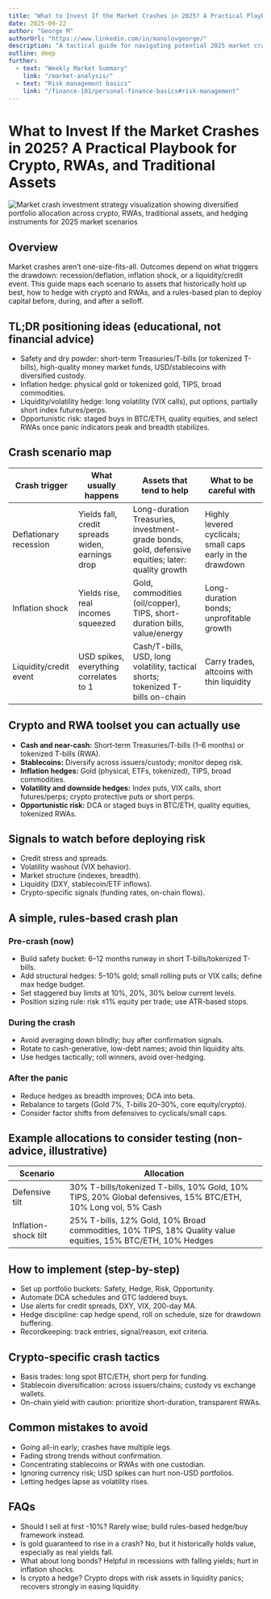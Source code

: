 ```yaml
---
title: "What to Invest If the Market Crashes in 2025? A Practical Playbook for Crypto, RWAs, and Traditional Assets"
date: 2025-09-22
author: "George M"
authorUrl: "https://www.linkedin.com/in/manolovgeorge/"
description: "A tactical guide for navigating potential 2025 market crashes with tailored asset strategies, hedging approaches, and rules-based capital deployment across crypto, traditional markets, and real-world assets (RWAs)."
outline: deep
further:
  - text: "Weekly Market Summary"
    link: "/market-analysis/"
  - text: "Risk management basics"
    link: "/finance-101/personal-finance-basics#risk-management"
---
```


# What to Invest If the Market Crashes in 2025? A Practical Playbook for Crypto, RWAs, and Traditional Assets

![Market crash investment strategy visualization showing diversified portfolio allocation across crypto, RWAs, traditional assets, and hedging instruments for 2025 market scenarios](/img/market-crash-2025-investment-playbook-crypto-rwas.png)

## Overview
Market crashes aren’t one-size-fits-all. Outcomes depend on what triggers the drawdown: recession/deflation, inflation shock, or a liquidity/credit event. This guide maps each scenario to assets that historically hold up best, how to hedge with crypto and RWAs, and a rules-based plan to deploy capital before, during, and after a selloff.

## TL;DR positioning ideas (educational, not financial advice)
- Safety and dry powder: short-term Treasuries/T-bills (or tokenized T-bills), high-quality money market funds, USD/stablecoins with diversified custody.
- Inflation hedge: physical gold or tokenized gold, TIPS, broad commodities.
- Liquidity/volatility hedge: long volatility (VIX calls), put options, partially short index futures/perps.
- Opportunistic risk: staged buys in BTC/ETH, quality equities, and select RWAs once panic indicators peak and breadth stabilizes.

## Crash scenario map

| Crash trigger             | What usually happens              | Assets that tend to help                              | What to be careful with                  |
|---------------------------|---------------------------------|-----------------------------------------------------|------------------------------------------|
| Deflationary recession     | Yields fall, credit spreads widen, earnings drop | Long-duration Treasuries, investment-grade bonds, gold, defensive equities; later: quality growth | Highly levered cyclicals; small caps early in the drawdown |
| Inflation shock           | Yields rise, real incomes squeezed | Gold, commodities (oil/copper), TIPS, short-duration bills, value/energy | Long-duration bonds; unprofitable growth |
| Liquidity/credit event    | USD spikes, everything correlates to 1 | Cash/T-bills, USD, long volatility, tactical shorts; tokenized T-bills on-chain | Carry trades, altcoins with thin liquidity |

## Crypto and RWA toolset you can actually use
- **Cash and near-cash:** Short-term Treasuries/T-bills (1–6 months) or tokenized T-bills (RWA).
- **Stablecoins:** Diversify across issuers/custody; monitor depeg risk.
- **Inflation hedges:** Gold (physical, ETFs, tokenized), TIPS, broad commodities.
- **Volatility and downside hedges:** Index puts, VIX calls, short futures/perps; crypto protective puts or short perps.
- **Opportunistic risk:** DCA or staged buys in BTC/ETH, quality equities, tokenized RWAs.

## Signals to watch before deploying risk
- Credit stress and spreads.
- Volatility washout (VIX behavior).
- Market structure (indexes, breadth).
- Liquidity (DXY, stablecoin/ETF inflows).
- Crypto-specific signals (funding rates, on-chain flows).

## A simple, rules-based crash plan

### Pre-crash (now)
- Build safety bucket: 6–12 months runway in short T-bills/tokenized T-bills.
- Add structural hedges: 5–10% gold; small rolling puts or VIX calls; define max hedge budget.
- Set staggered buy limits at 10%, 20%, 30% below current levels.
- Position sizing rule: risk ≤1% equity per trade; use ATR-based stops.

### During the crash
- Avoid averaging down blindly; buy after confirmation signals.
- Rotate to cash-generative, low-debt names; avoid thin liquidity alts.
- Use hedges tactically; roll winners, avoid over-hedging.

### After the panic
- Reduce hedges as breadth improves; DCA into beta.
- Rebalance to targets (Gold 7%, T-bills 20–30%, core equity/crypto).
- Consider factor shifts from defensives to cyclicals/small caps.

## Example allocations to consider testing (non-advice, illustrative)

| Scenario              | Allocation                                                                                          |
|-----------------------|---------------------------------------------------------------------------------------------------|
| Defensive tilt        | 30% T-bills/tokenized T-bills, 10% Gold, 10% TIPS, 20% Global defensives, 15% BTC/ETH, 10% Long vol, 5% Cash |
| Inflation-shock tilt  | 25% T-bills, 12% Gold, 10% Broad commodities, 10% TIPS, 18% Quality value equities, 15% BTC/ETH, 10% Hedges |

## How to implement (step-by-step)
- Set up portfolio buckets: Safety, Hedge, Risk, Opportunity.
- Automate DCA schedules and GTC laddered buys.
- Use alerts for credit spreads, DXY, VIX, 200-day MA.
- Hedge discipline: cap hedge spend, roll on schedule, size for drawdown buffering.
- Recordkeeping: track entries, signal/reason, exit criteria.

## Crypto-specific crash tactics
- Basis trades: long spot BTC/ETH, short perp for funding.
- Stablecoin diversification: across issuers/chains; custody vs exchange wallets.
- On-chain yield with caution: prioritize short-duration, transparent RWAs.

## Common mistakes to avoid
- Going all-in early; crashes have multiple legs.
- Fading strong trends without confirmation.
- Concentrating stablecoins or RWAs with one custodian.
- Ignoring currency risk; USD spikes can hurt non-USD portfolios.
- Letting hedges lapse as volatility rises.

## FAQs
- Should I sell at first -10%? Rarely wise; build rules-based hedge/buy framework instead.
- Is gold guaranteed to rise in a crash? No, but it historically holds value, especially as real yields fall.
- What about long bonds? Helpful in recessions with falling yields; hurt in inflation shocks.
- Is crypto a hedge? Crypto drops with risk assets in liquidity panics; recovers strongly in easing liquidity.